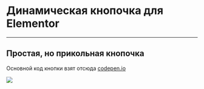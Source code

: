 # Динамическая кнопочка для Elementor

---

## Простая, но прикольная кнопочка

Основной код кнопки взят отсюда <a href="https://codepen.io/wesbos/pen/VwarqeE" target="_blank">codepen.io</a>

<img src="https://github.com/Trexiz/Apw-Elementor-Flex-Button/blob/master/apw-elementor-addon-flexbutton/prev.png?raw=true">